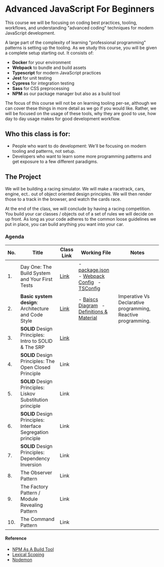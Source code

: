 # Advanced JavaScript For Beginners
This course we will be focusing on coding best practices, tooling, workflows, and understanding "advanced coding" techniques for modern JavaScript development.

A large part of the complexity of learning "professional programming" patterns is setting up the tooling. As we study this course, you will be given a complete setup starting out. It consists of:

- **Docker** for your environment
- **Webpack** to bundle and build assets
- **Typescript** for modern JavaScript practices
- **Jest** for unit testing
- **Cypress** for integration testing
- **Sass** for CSS preprocessing
- **NPM** as our package manager but also as a build tool

The focus of this course will not be on learning tooling per-se, although we can cover these things in more detail as we go if you would like. Rather, we will be focused on the usage of these tools, why they are good to use, how day to day usage makes for good development workflow.

## Who this class is for:
- People who want to do development: We'll be focusing on modern tooling and patterns, not setup.
- Developers who want to learn some more programming patterns and get exposure to a few different paradigms.

## The Project
We will be building a racing simulator. We will make a racetrack, cars, engine, ect.. out of object oriented design principles. We will then render those to a track in the browser, and watch the cards race.

At the end of the class, we will conclude by having a racing competition. You build your car classes / objects out of a set of rules we will decide on up front. As long as your code adheres to the common loose guidelines we put in place, you can build anything you want into your car.


### Agenda
| No. | Title | Class Link | Working File | Notes |
|-----|-------|------|--------------|-------|
|  1.   |   Day One: The Build System and Your First Tests    |  [Link](https://github.com/peb7268/AdvancedJavaScriptForBeginners/tree/feature/day-1-the-build-pipeline)    | - [package.json](https://github.com/peb7268/AdvancedJavaScriptForBeginners/blob/feature/day-1-the-build-pipeline/package.json)   &nbsp; - [Webpack Config](https://github.com/peb7268/AdvancedJavaScriptForBeginners/blob/feature/day-1-the-build-pipeline/webpack.config.js)  &nbsp; - [TSConfig](https://github.com/peb7268/AdvancedJavaScriptForBeginners/blob/feature/day-1-the-build-pipeline/tsconfig.json)   | <!-- Notes Here -->      |
|  2.   |   **Basic system design**: Architecture and Code Style    |  [Link](https://github.com/peb7268/AdvancedJavaScriptForBeginners/tree/feature/day-2-architecture-overview)    | - [Baiscs Diagram](https://github.com/peb7268/AdvancedJavaScriptForBeginners/blob/feature/day-2-architecture-overview/notes/docs/oop_basics_diagram.pdf)   &nbsp; - [Definitions & Material](https://github.com/peb7268/AdvancedJavaScriptForBeginners/blob/feature/day-2-architecture-overview/notes/docs/oop_basics.pdf) | Imperative Vs Declarative programming, Reactive programming. |
|  3.   |  **SOLID** Design Principles: Intro to SOLID & The SRP    |  [Link](https://github.com/peb7268/AdvancedJavaScriptForBeginners/tree/feature/day-3-srp)    |      <!-- File here -->        | <!-- Notes Here --> |
|  4.   |  **SOLID** Design Principles: The Open Closed Principle    |  Link    |      <!-- File here -->        | <!-- Notes Here --> |
|  5.   |  **SOLID** Design Principles: Liskov Substitution principle   |  Link  |      <!-- File here -->        | <!-- Notes Here -->
|  6.   |  **SOLID** Design Principles: Interface Segregation principle  |  Link |      <!-- File here -->        | <!-- Notes Here --> |
|  7.   |  **SOLID** Design Principles: Dependency Inversion    |  Link |      <!-- File here -->        | <!--  Notes Here --> |
|  8.   |  The Observer Pattern   |  Link |      <!-- File here -->        | <!-- Notes Here -->  |
|  9.   |  The Factory Pattern / Module Revealing Pattern    |  Link |      <!-- File here -->        | <!-- Notes Here --> |
|  10.  |  The Command Pattern    |  Link |      <!-- File here -->        |  <!--  Notes Here -->         |



#### Reference
- [NPM As A Build Tool](https://www.keithcirkel.co.uk/how-to-use-npm-as-a-build-tool/) 
- [Lexical Scoping](https://babeljs.io/docs/en/learn#arrows-and-lexical-this)
- [Nodemon](https://www.npmjs.com/package/nodemon)